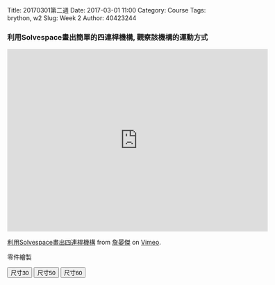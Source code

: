 Title: 20170301第二週
Date: 2017-03-01 11:00
Category: Course
Tags: brython, w2
Slug: Week 2
Author: 40423244

<h3>利用Solvespace畫出簡單的四連桿機構, 觀察該機構的運動方式</h3>

<iframe src="https://player.vimeo.com/video/214363256" width="600" height="420" frameborder="0" webkitallowfullscreen mozallowfullscreen allowfullscreen></iframe>

<p><a href="https://vimeo.com/209486571">利用Solvespace畫出四連桿機構</a> from <a href="https://vimeo.com/user61272200">詹晏傑</a> on <a href="https://vimeo.com">Vimeo</a>.</p>

<p>零件繪製<p>
<p><button onClick="lity('https://vimeo.com/214363224')"><span class="glyphicon glyphicon-facetime-video"></span> 尺寸30</button>
<button onClick="lity('https://vimeo.com/214363236')"><span class="glyphicon glyphicon-facetime-video"></span> 尺寸50</button>
<button onClick="lity('https://vimeo.com/214363255')"><span class="glyphicon glyphicon-facetime-video"></span> 尺寸60</button></p>